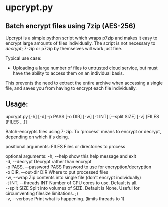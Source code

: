 upcrypt.py
==============

Batch encrypt files using 7zip (AES-256)
--------------

Upcrypt is a simple python script which wraps p7zip and makes it easy to encrypt large amounts of files individually.  The script is not necessary to *decrypt*; 7-zip or p7zip by themselves will work just fine.

Typical use case:

- Uploading a large number of files to untrusted cloud service, but must have the ability to access them on an individual basis.

This prevents the need to extract the entire archive when accessing a single file, and saves you from having to encrypt each file individually.

Usage:
----------

  upcrypt.py [-h] [-d] -p PASS [-o DIR] [-w] [-t INT] [--split SIZE] [-v] [FILES [FILES ...]]

  Batch-encrypts files using 7-zip. To 'process' means to encrypt or decrypt,
  depending on which it's doing.

  positional arguments:
    FILES                 Files or directories to process

  optional arguments:
    -h, --help               show this help message and exit  
    -d, --decrypt            Decrypt rather than encrypt  
    -p PASS, --password PASS Password to use for encryption/decryption  
    -o DIR, --out-dir DIR    Where to put processed files  
    -w, --wrap               Zip contents into single file (don't encrypt individually)  
    -t INT, --threads INT    Number of CPU cores to use. Default is all.  
    --split SIZE             Split into volumes of SIZE. Default is None. Useful for circumventing filesize limitations. ;)  
    -v, --verbose            Print what is happening. (limits threads to 1)  
